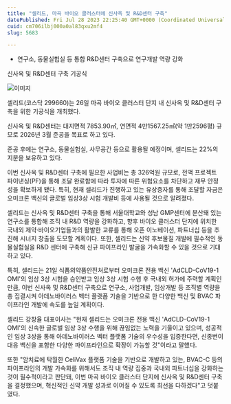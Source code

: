 ```yaml
---
title: "셀리드, 마곡 바이오 클러스터에 신사옥 및 R&D센터 구축"
datePublished: Fri Jul 28 2023 22:25:40 GMT+0000 (Coordinated Universal Time)
cuid: cm706ilbj000a0al83qxu2mf4
slug: 5683

---
```



- 연구소, 동물실험실 등 통합 R&D센터 구축으로 연구개발 역량 강화

신사옥 및 R&D센터 구축 기공식

![이미지](https://cdn.hashnode.com/res/hashnode/image/upload/v1739260029624/bc29cc0f-479e-4c46-8f21-ea7fb1a491eb.png)

셀리드(코스닥 299660)는 26일 마곡 바이오 클러스터 단지 내 신사옥 및 R&D센터 구축을 위한 기공식을 개최했다.

신사옥 및 R&D센터는 대지면적 7853.90㎡, 연면적 4만1567.25㎡(약 1만2596평) 규모로 2026년 3월 준공을 목표로 하고 있다.

준공 후에는 연구소, 동물실험실, 사무공간 등으로 활용될 예정이며, 셀리드는 22%의 지분을 보유하고 있다.

이번 신사옥 및 R&D센터 구축에 필요한 사업비는 총 326억원 규모로, 전액 프로젝트 파이낸싱(PF)을 통해 조달 완료함에 따라 투자에 따른 위험요소를 차단하고 재무 안정성을 확보하게 됐다. 특히, 현재 셀리드가 진행하고 있는 유상증자를 통해 조달할 자금은 오미크론 백신의 글로벌 임상3상 시험 개발비 등에 사용될 것으로 알려졌다.

셀리드는 신사옥 및 R&D센터 구축을 통해 서울대학교와 성남 GMP센터에 분산돼 있는 연구소를 통합해 조직 내 R&D 역량을 강화하고, 향후 바이오 클러스터 단지에 위치한 국내외 제약·바이오기업들과의 활발한 교류를 통해 오픈 이노베이션, 파트너십 등을 추진해 시너지 창출을 도모할 계획이다. 또한, 셀리드는 신약 후보물질 개발에 필수적인 동물실험실을 R&D 센터에 구축해 신규 파이프라인 발굴을 가속화할 수 있을 것으로 기대하고 있다.

특히, 셀리드는 21일 식품의약품안전처로부터 오미크론 전용 백신 'AdCLD-CoV19-1 OMI'의 임상 3상 시험을 승인받고 임상 3상 시험 수행 후 국내외 허가에 주력할 계획인 만큼, 이번 신사옥 및 R&D센터 구축으로 연구소, 사업개발, 임상개발 등 조직별 역량을 총 집결시켜 아데노바이러스 벡터 플랫폼 기술을 기반으로 한 다양한 백신 및 BVAC 파이프라인 개발에 속도를 높일 계획이다.

셀리드 강창율 대표이사는 "현재 셀리드는 오미크론 전용 백신 'AdCLD-CoV19-1 OMI'의 신속한 글로벌 임상 3상 수행을 위해 끊임없는 노력을 기울이고 있으며, 성공적인 임상 3상을 통해 아데노바이러스 벡터 플랫폼 기술의 우수성을 입증한다면, 신종변이 대응 백신을 포함한 다양한 파이프라인으로 확장이 가능할 것"이라고 말했다.

또한 "암치료에 탁월한 CeliVax 플랫폼 기술을 기반으로 개발하고 있는, BVAC-C 등의 파이프라인의 개발 가속화를 위해서도 조직 내 역량 집중과 국내외 파트너십을 강화하는 것이 필수적이라고 판단돼, 이번 마곡 바이오 클러스터 단지에 신사옥 및 R&D센터 구축을 결정했으며, 혁신적인 신약 개발 성과로 이어질 수 있도록 최선을 다하겠다"고 덧붙였다.